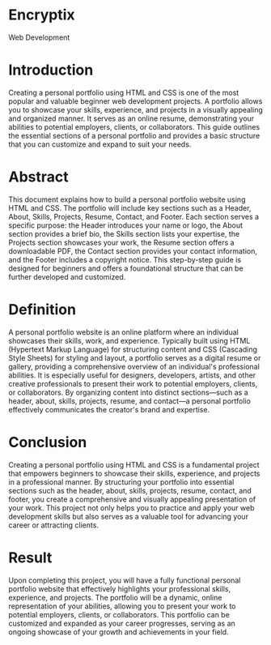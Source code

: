 # Encryptix
Web Development
# Introduction
Creating a personal portfolio using HTML and CSS is one of the most popular and valuable beginner web development projects. A portfolio allows you to showcase your skills, experience, and projects in a visually appealing and organized manner. It serves as an online resume, demonstrating your abilities to potential employers, clients, or collaborators. This guide outlines the essential sections of a personal portfolio and provides a basic structure that you can customize and expand to suit your needs.

# Abstract
This document explains how to build a personal portfolio website using HTML and CSS. The portfolio will include key sections such as a Header, About, Skills, Projects, Resume, Contact, and Footer. Each section serves a specific purpose: the Header introduces your name or logo, the About section provides a brief bio, the Skills section lists your expertise, the Projects section showcases your work, the Resume section offers a downloadable PDF, the Contact section provides your contact information, and the Footer includes a copyright notice. This step-by-step guide is designed for beginners and offers a foundational structure that can be further developed and customized.

# Definition
A personal portfolio website is an online platform where an individual showcases their skills, work, and experience. Typically built using HTML (Hypertext Markup Language) for structuring content and CSS (Cascading Style Sheets) for styling and layout, a portfolio serves as a digital resume or gallery, providing a comprehensive overview of an individual's professional abilities. It is especially useful for designers, developers, artists, and other creative professionals to present their work to potential employers, clients, or collaborators. By organizing content into distinct sections—such as a header, about, skills, projects, resume, and contact—a personal portfolio effectively communicates the creator's brand and expertise.

# Conclusion
Creating a personal portfolio using HTML and CSS is a fundamental project that empowers beginners to showcase their skills, experience, and projects in a professional manner. By structuring your portfolio into essential sections such as the header, about, skills, projects, resume, contact, and footer, you create a comprehensive and visually appealing presentation of your work. This project not only helps you to practice and apply your web development skills but also serves as a valuable tool for advancing your career or attracting clients.

# Result
Upon completing this project, you will have a fully functional personal portfolio website that effectively highlights your professional skills, experience, and projects. The portfolio will be a dynamic, online representation of your abilities, allowing you to present your work to potential employers, clients, or collaborators. This portfolio can be customized and expanded as your career progresses, serving as an ongoing showcase of your growth and achievements in your field.

